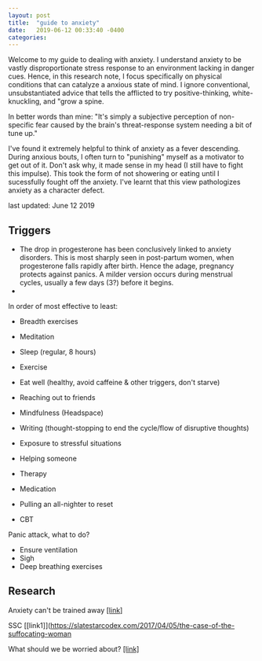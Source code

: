 ```yaml
---
layout: post
title:  "guide to anxiety"
date:   2019-06-12 00:33:40 -0400
categories:
---
```


Welcome to my guide to dealing with anxiety. I understand anxiety to be vastly disproportionate stress response to an environment lacking in danger cues. Hence, in this research note, I focus specifically on physical conditions that can catalyze a anxious state of mind. I ignore conventional, unsubstantiated advice that tells the afflicted to try positive-thinking, white-knuckling, and "grow a spine.

In better words than mine: "It's simply a subjective perception of non-specific fear caused by the brain's threat-response system needing a bit of tune up."

I've found it extremely helpful to think of anxiety as a fever descending. During anxious bouts, I often turn to "punishing" myself as a motivator to get out of it. Don't ask why, it made sense in my head (I still have to fight this impulse). This took the form of not showering or eating until I sucessfully fought off the anxiety. I've learnt that this view pathologizes anxiety as a character defect.

last updated: June 12 2019

## Triggers
* The drop in progesterone has been conclusively linked to anxiety disorders. This is most sharply seen in post-partum women, when progesterone falls rapidly after birth. Hence the adage, pregnancy protects against panics. A milder version occurs during menstrual cycles, usually a few days (3?) before it begins.
*

In order of most effective to least:
* Breadth exercises
* Meditation

* Sleep (regular, 8 hours)
* Exercise
* Eat well (healthy, avoid caffeine & other triggers, don't starve)
* Reaching out to friends
* Mindfulness (Headspace)
* Writing (thought-stopping to end the cycle/flow of disruptive thoughts)
* Exposure to stressful situations
* Helping someone
* Therapy
* Medication
* Pulling an all-nighter to reset
* CBT

Panic attack, what to do?
* Ensure ventilation
* Sigh
* Deep breathing exercises

## Research

Anxiety can't be trained away [[link]](https://www.outsideonline.com/2279856/anxiety-cant-be-trained-away)

SSC [[link1]](https://slatestarcodex.com/2017/04/05/the-case-of-the-suffocating-woman

What should we be worried about? [[link]](https://www.edge.org/response-detail/23779)
